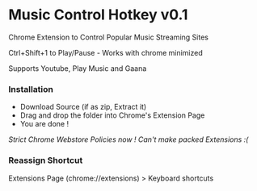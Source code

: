 # Music Control Hotkey v0.1
Chrome Extension to Control Popular Music Streaming Sites

Ctrl+Shift+1 to Play/Pause - Works with chrome minimized

Supports Youtube, Play Music and Gaana

### Installation
- Download Source (if as zip, Extract it)
- Drag and drop the folder into Chrome's Extension Page
- You are done ! 

*Strict Chrome Webstore Policies now  !  Can't make packed Extensions :(*

### Reassign Shortcut
Extensions Page (chrome://extensions) > Keyboard shortcuts
